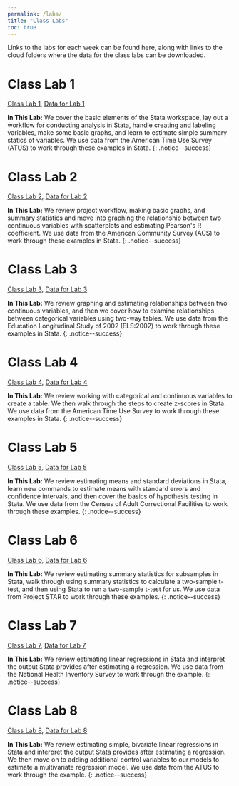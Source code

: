 ```yaml
---
permalink: /labs/
title: "Class Labs"
toc: true
---
```


Links to the labs for each week can be found here, along with links to the cloud folders where the data for the class labs can be downloaded.

# Class Lab 1
[Class Lab 1](https://stevebholt.github.io/rpad316/labs/class-lab-1/), [Data for Lab 1](https://www.dropbox.com/sh/p9x5rg03bft9pz9/AABMoSaA23QHWRs7H0Yr4wrHa?dl=0)

**In This Lab:** We cover the basic elements of the Stata workspace, lay out a workflow for conducting analysis in Stata, handle creating and labeling variables, make some basic graphs, and learn to estimate simple summary statics of variables. We use data from the American Time Use Survey (ATUS) to work through these examples in Stata.
{: .notice--success}

# Class Lab 2
[Class Lab 2](https://stevebholt.github.io/rpad316/labs/class-lab-2/), [Data for Lab 2](https://www.dropbox.com/sh/tl9c3j11e5jwwxy/AACsCL39upFd1EGbhuDc6ibwa?dl=0)

**In This Lab:** We review project workflow, making basic graphs, and summary statistics and move into graphing the relationship between two continuous variables with scatterplots and estimating Pearson's R coefficient. We use data from the American Community Survey (ACS) to work through these examples in Stata.
{: .notice--success}

# Class Lab 3
[Class Lab 3](https://stevebholt.github.io/rpad316/labs/class-lab-3/), [Data for Lab 3](https://www.dropbox.com/sh/084t1a7idu856vm/AABiNmizS785oHW9Pjlj7wcCa?dl=0)

**In This Lab:** We review graphing and estimating relationships between two continuous variables, and then we cover how to examine relationships between categorical variables using two-way tables. We use data from the Education Longitudinal Study of 2002 (ELS:2002) to work through these examples in Stata.
{: .notice--success}

# Class Lab 4
[Class Lab 4](https://stevebholt.github.io/rpad316/labs/class-lab-4/), [Data for Lab 4](https://www.dropbox.com/sh/dpipgfbkqnuq9ze/AACIG-5MLmgIANhRLb6dkwcTa?dl=0)

**In This Lab:** We review working with categorical and continuous variables to create a table. We then walk through the steps to create z-scores in Stata. We use data from the American Time Use Survey to work through these examples in Stata.
{: .notice--success}

# Class Lab 5
[Class Lab 5](https://stevebholt.github.io/rpad316/labs/class-lab-5/), [Data for Lab 5](https://www.dropbox.com/sh/1gyy14ejqqahi93/AADqneVCaC0b1uZ34HCAQicsa?dl=0)

**In This Lab:** We review estimating means and standard deviations in Stata, learn new commands to estimate means with standard errors and confidence intervals, and then cover the basics of hypothesis testing in Stata. We use data from the Census of Adult Correctional Facilities to work through these examples.
{: .notice--success}

# Class Lab 6
[Class Lab 6](https://stevebholt.github.io/rpad316/labs/class-lab-6/), [Data for Lab 6](https://www.dropbox.com/sh/ssj0u61p5opgpn4/AAAG3guiTTF85cBJCEeeFOdea?dl=0)

**In This Lab:** We review estimating summary statistics for subsamples in Stata, walk through using summary statistics to calculate a two-sample t-test, and then using Stata to run a two-sample t-test for us. We use data from Project STAR to work through these examples.
{: .notice--success}

# Class Lab 7
[Class Lab 7](https://stevebholt.github.io/rpad316/labs/class-lab-7/), [Data for Lab 7](https://www.dropbox.com/sh/2tyxklqj7e648vt/AAAFnVUkUgSfT8HQPDfQcdDZa?dl=0)

**In This Lab:** We review estimating linear regressions in Stata and interpret the output Stata provides after estimating a regression. We use data from the National Health Inventory Survey to work through the example.
{: .notice--success}

# Class Lab 8
[Class Lab 8](https://stevebholt.github.io/rpad316/labs/class-lab-8/), [Data for Lab 8](https://www.dropbox.com/sh/j6423xc9barma2o/AABnfML85wl8JTPKd__1cCzZa?dl=0)

**In This Lab:** We review estimating simple, bivariate linear regressions in Stata and interpret the output Stata provides after estimating a regression. We then move on to adding additional control variables to our models to estimate a multivariate regression model. We use data from the ATUS to work through the example.
{: .notice--success}